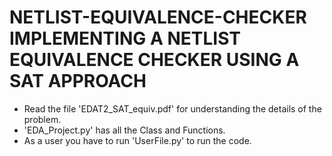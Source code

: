 # NETLIST-EQUIVALENCE-CHECKER IMPLEMENTING A NETLIST EQUIVALENCE CHECKER USING A SAT APPROACH
- Read the file 'EDAT2_SAT_equiv.pdf' for understanding the details of the problem.
- 'EDA_Project.py' has all the Class and Functions. 
- As a user you  have to run 'UserFile.py' to run the code.
